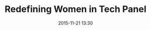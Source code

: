 ---
time: "1:30 - 2:30"
date: 2015-11-21 13:30
room: 

breakout: 2
title: Redefining Women in Tech Panel
speakers:
 - Dawn McDougall
 - Gloria Bell
---
